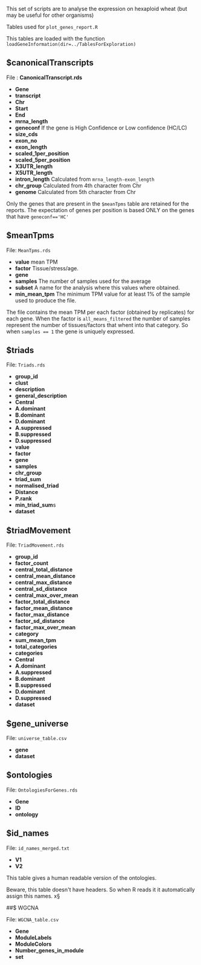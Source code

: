 This set of scripts are to analyse the expression on hexaploid wheat (but may be useful for other organisms)



Tables used for `plot_genes_report.R`


This tables are loaded with the function `loadGeneInformation(dir=../TablesForExploration)`

## $canonicalTranscripts

File : **CanonicalTranscript.rds**

* **Gene**
* **transcript**
* **Chr**
* **Start**
* **End**
* **mrna_length**
* **geneconf** If the gene is High Confidence or Low confidence (HC/LC)
* **size_cds**
* **exon_no**
* **exon_length**
* **scaled_1per_position**
* **scaled_5per_position**
* **X3UTR_length**
* **X5UTR_length**
* **intron_length** Calculated from `mrna_length-exon_length`
* **chr_group** Calculated from 4th character from Chr
* **genome** Calculated from 5th character from Chr

Only the genes that are present in the ``$meanTpms`` table are retained for the reports. 
The expectation of genes per position is based ONLY on the genes that have ``geneconf=='HC'`` 

## $meanTpms

File: ``MeanTpms.rds``

* **value** mean TPM
* **factor** Tissue/stress/age.
* **gene** 
* **samples** The number of samples used for the average
* **subset** A name for the analysis where this values where obtained. 
* **min_mean_tpm** The minimum TPM value for at least 1% of the sample used to produce the file. 

The file contains the mean TPM per each factor (obtained by replicates) for each gene. 
When the factor is ``all_means_filtered`` the number of samples represent the number of tissues/factors that whent into that category. So when ``samples == 1``  the gene is uniquely expressed. 
## $triads

File: ``Triads.rds``
* **group_id**
* **clust**
* **description**
* **general_description**
* **Central**
* **A.dominant**
* **B.dominant**
* **D.dominant**
* **A.suppressed**
* **B.suppressed**
* **D.suppressed**
* **value**
* **factor**
* **gene**
* **samples**
* **chr_group**
* **triad_sum**
* **normalised_triad**
* **Distance**
* **P.rank**
* **min_triad_sum**s
* **dataset**

## $triadMovement

File: ``TriadMovement.rds``

* **group_id**
* **factor_count**
* **central_total_distance**
* **central_mean_distance**
* **central_max_distance**
* **central_sd_distance**
* **central_max_over_mean**
* **factor_total_distance**
* **factor_mean_distance**
* **factor_max_distance**
* **factor_sd_distance**
* **factor_max_over_mean**
* **category**
* **sum_mean_tpm**
* **total_categories**
* **categories**
* **Central**
* **A.dominant**
* **A.suppressed**
* **B.dominant**
* **B.suppressed**
* **D.dominant**
* **D.suppressed**
* **dataset**

## $gene_universe

File: ``universe_table.csv``

* **gene**
* **dataset**

## $ontologies

File: ``OntologiesForGenes.rds``

* **Gene**
* **ID**
* **ontology**

## $id_names

File: ``id_names_merged.txt``



* **V1**
* **V2**

This table gives a human readable version of the ontologies. 

Beware, this table doesn't have headers. So when R reads it it automatically assign this names. x§

##$ WGCNA

File: ``WGCNA_table.csv``
* **Gene**
* **ModuleLabels**
* **ModuleColors**
* **Number_genes_in_module**
* **set**